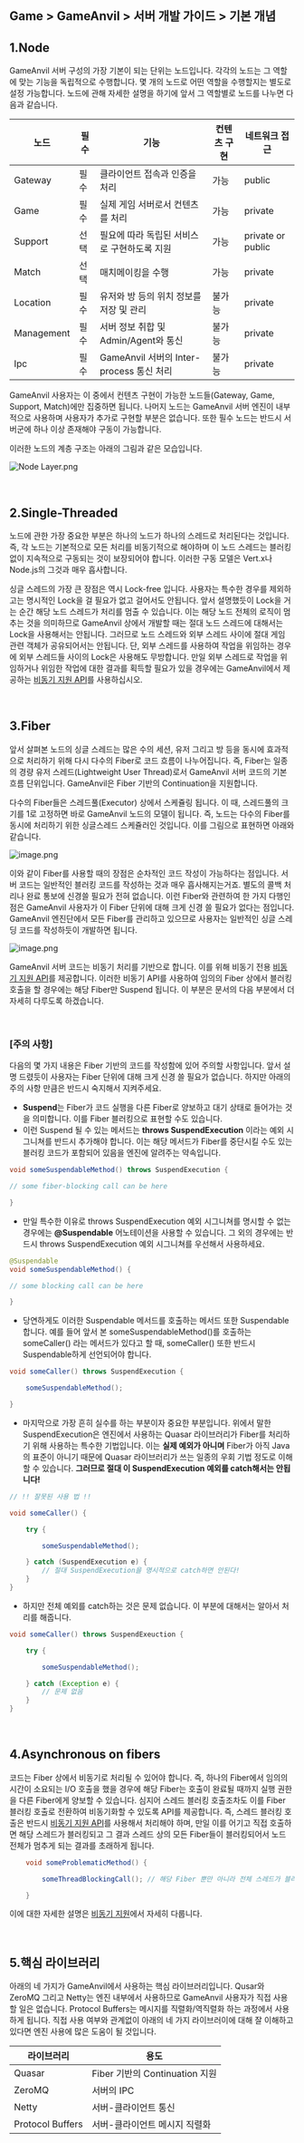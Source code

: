 ## Game > GameAnvil > 서버 개발 가이드 > 기본 개념

## 1.Node

GameAnvil 서버 구성의 가장 기본이 되는 단위는 노드입니다. 각각의 노드는 그 역할에 맞는 기능을 독립적으로 수행합니다.  몇 개의 노드로 어떤 역할을 수행할지는 별도로 설정 가능합니다. 노드에 관해 자세한 설명을 하기에 앞서 그 역할별로 노드를 나누면 다음과 같습니다.

| 노드 | 필수 | 기능 | 컨텐츠 구현 | 네트워크 접근 |
| ---- | ---- | ---- | ---- | ---- |
| Gateway | 필수 | 클라이언트 접속과 인증을 처리 | 가능 | public |
| Game | 필수 | 실제 게임 서버로서 컨텐츠를 처리 | 가능 | private |
| Support | 선택 | 필요에 따라 독립된 서비스로 구현하도록 지원 | 가능 | private or public |
| Match | 선택 | 매치메이킹을 수행 | 가능 | private |
| Location | 필수 | 유저와 방 등의 위치 정보를 저장 및 관리 | 불가능 | private |
| Management | 필수 | 서버 정보 취합 및 Admin/Agent와 통신 | 불가능 | private |
| Ipc | 필수 | GameAnvil 서버의 Inter-process 통신 처리 | 불가능 | private |

GameAnvil 사용자는 이 중에서 컨텐츠 구현이 가능한 노드들(Gateway, Game, Support, Match)에만 집중하면 됩니다. 나머지 노드는 GameAnvil 서버 엔진이 내부적으로 사용하며 사용자가 추가로 구현할 부분은 없습니다. 또한 필수 노드는 반드시 서버군에 하나 이상 존재해야 구동이 가능합니다.

이러한 노드의 계층 구조는 아래의 그림과 같은 모습입니다.

![Node Layer.png](http://static.toastoven.net/prod_gameanvil/images/NodeLayer.png)

<br>

## 2.Single-Threaded


노드에 관한 가장 중요한 부분은 하나의 노드가 하나의 스레드로 처리된다는 것입니다. 즉, 각 노드는 기본적으로 모든 처리를 비동기적으로 해야하며 이 노드 스레드는 블러킹 없이 지속적으로 구동되는 것이 보장되어야 합니다. 이러한 구동 모델은 Vert.x나 Node.js의 그것과 매우 흡사합니다.

싱글 스레드의 가장 큰 장점은 역시 Lock-free 입니다. 사용자는 특수한 경우를 제외하고는 명시적인 Lock을 걸 필요가 없고 걸어서도 안됩니다. 앞서 설명했듯이 Lock을 거는 순간 해당 노드 스레드가 처리를 멈출 수 있습니다. 이는 해당 노드 전체의 로직이 멈추는 것을 의미하므로 GameAnvil 상에서 개발할 때는 절대 노드 스레드에 대해서는 Lock을 사용해서는 안됩니다. 그러므로 노드 스레드와 외부 스레드 사이에 절대 게임 관련 객체가 공유되어서는 안됩니다. 단, 외부 스레드를 사용하여 작업을 위임하는 경우에 외부 스레드들 사이의 Lock은 사용해도 무방합니다. 만일 외부 스레드로 작업을 위임하거나 위임한 작업에 대한 결과를 획득할 필요가 있을 경우에는 GameAnvil에서 제공하는 [비동기 지원 API](3z5.async)를 사용하십시오.

<br>

## 3.Fiber

앞서 살펴본 노드의 싱글 스레드는 많은 수의 세션, 유저 그리고 방 등을 동시에 효과적으로 처리하기 위해 다시 다수의 Fiber로 코드 흐름이 나누어집니다. 즉, Fiber는 일종의 경량 유저 스레드(Lightweight User Thread)로서 GameAnvil 서버 코드의 기본 흐름 단위입니다. GameAnvil은 Fiber 기반의 Continuation을 지원합니다. 

다수의 Fiber들은 스레드풀(Executor) 상에서 스케쥴링 됩니다. 이 때, 스레드풀의 크기를 1로 고정하면 바로 GameAnvil 노드의 모델이 됩니다. 즉, 노드는 다수의 Fiber를 동시에 처리하기 위한 싱글스레드 스케쥴러인 것입니다. 이를 그림으로 표현하면 아래와 같습니다.

![image.png](http://static.toastoven.net/prod_gameanvil/images/FiberConcept.png)

이와 같이 Fiber를 사용할 때의 장점은 순차적인 코드 작성이 가능하다는 점입니다. 서버 코드는 일반적인 블러킹 코드를 작성하는 것과 매우 흡사해지는거죠. 별도의 콜백 처리나 완료 통보에 신경쓸 필요가 전혀 없습니다. 이런 Fiber와 관련하여 한 가지 다행인 점은 GameAnvil 사용자가 이 Fiber 단위에 대해 크게 신경 쓸 필요가 없다는 점입니다. GameAnvil 엔진단에서 모든 Fiber를 관리하고 있으므로 사용자는 일반적인 싱글 스레딩 코드를 작성하듯이 개발하면 됩니다.

![image.png](http://static.toastoven.net/prod_gameanvil/images/FiberConcept2.png)

GameAnvil 서버 코드는 비동기 처리를 기반으로 합니다. 이를 위해 비동기 전용 [비동기 지원 API](3z5.async)를 제공합니다. 이러한 비동기 API를 사용하여  임의의 Fiber 상에서 블러킹 호출을 할 경우에는 해당 Fiber만 Suspend 됩니다. 이 부분은 문서의 다음 부분에서 더 자세히 다루도록 하겠습니다.

<br>

### **[주의 사항]**

다음의 몇 가지 내용은 Fiber 기반의 코드를 작성함에 있어 주의할 사항입니다. 앞서 설명 드렸듯이 사용자는 Fiber 단위에 대해 크게 신경 쓸 필요가 없습니다. 하지만 아래의 주의 사항 만큼은 반드시 숙지해서 지켜주세요.

* **Suspend**는 Fiber가 코드 실행을 다른 Fiber로 양보하고 대기 상태로 들어가는 것을 의미합니다. 이를 Fiber 블러킹으로 표현할 수도 있습니다.
* 이런 Suspend 될 수 있는 메서드는 **throws SuspendExecution** 이라는 예외 시그니쳐를 반드시 추가해야 합니다. 이는 해당 메서드가 Fiber를 중단시킬 수도 있는 블러킹 코드가 포함되어 있음을 엔진에 알려주는 약속입니다.

```java
void someSuspendableMethod() throws SuspendExecution {

// some fiber-blocking call can be here

}
```

* 만일 특수한 이유로 throws SuspendExecution 예외 시그니쳐를 명시할 수 없는 경우에는 **@Suspendable** 어노테이션을 사용할 수 있습니다. 그 외의 경우에는 반드시 throws SuspendExecution 예외 시그니쳐를 우선해서 사용하세요.

```java
@Suspendable
void someSuspendableMethod() {

// some blocking call can be here

}
```

* 당연하게도 이러한 Suspendable 메서드를 호출하는 메서드 또한 Suspendable 합니다. 예를 들어 앞서 본 someSuspendableMethod()를 호출하는 someCaller() 라는 메서드가 있다고 할 때, someCaller() 또한 반드시 Suspendable하게 선언되어야 합니다.

```java
void someCaller() throws SuspendExecution {

    someSuspendableMethod();

}
```

* 마지막으로 가장 흔히 실수를 하는 부분이자 중요한 부분입니다. 위에서 말한 SuspendExecution은 엔진에서 사용하는 Quasar 라이브러리가 Fiber를 처리하기 위해 사용하는 특수한 기법입니다. 이는 **실제 예외가 아니며** Fiber가 아직 Java의 표준이 아니기 때문에 Quasar 라이브러리가 쓰는 일종의 우회 기법 정도로 이해할 수 있습니다. **그러므로 절대 이 SuspendExecution 예외를 catch해서는 안됩니다!**

```java
// !! 잘못된 사용 법 !!

void someCaller() {

    try {

        someSuspendableMethod();

    } catch (SuspendExecution e) {
        // 절대 SuspendExecution을 명시적으로 catch하면 안된다!
    }
}
```

* 하지만 전체 예외를 catch하는 것은 문제 없습니다. 이 부분에 대해서는 알아서 처리를 해줍니다.

```java
void someCaller() throws SuspendExeuction {

    try {

        someSuspendableMethod();

    } catch (Exception e) {
        // 문제 없음
    }
}
```

<br>

## 4.Asynchronous on fibers

코드는 Fiber 상에서 비동기로 처리될 수 있어야 합니다. 즉, 하나의 Fiber에서 임의의 시간이 소요되는 I/O 호출을 했을 경우에 해당 Fiber는 호출이 완료될 때까지 실행 권한을 다른 Fiber에게 양보할 수 있습니다. 심지어 스레드 블러킹 호출조차도 이를 Fiber 블러킹 호출로 전환하여 비동기화할 수 있도록 API를 제공합니다. 즉, 스레드 블러킹 호출은 반드시 [비동기 지원 API](3z5.async)를 사용해서 처리해야 하며, 만일 이를 어기고 직접 호출하면 해당 스레드가 블러킹되고 그 결과 스레드 상의 모든 Fiber들이 블러킹되어서 노드 전체가 멈추게 되는 결과를 초래하게 됩니다.

```java
    void someProblematicMethod() {

        someThreadBlockingCall(); // 해당 Fiber 뿐만 아니라 전체 스레드가 블러킹 된다!

    }
```

이에 대한 자세한 설명은 [비동기 지원](3z5.async)에서 자세히 다룹니다.

<br>

## 5.핵심 라이브러리

아래의 네 가지가 GameAnvil에서 사용하는 핵심 라이브러리입니다. Qusar와 ZeroMQ 그리고 Netty는 엔진 내부에서 사용하므로 GameAnvil 사용자가 직접 사용할 일은 없습니다. Protocol Buffers는 메시지를 직렬화/역직렬화 하는 과정에서 사용하게 됩니다. 직접 사용 여부와 관계없이 아래의 네 가지 라이브러이에 대해 잘 이해하고 있다면 엔진 사용에 많은 도움이 될 것입니다.

| 라이브러리       | 용도                           |
| ---------------- | ------------------------------ |
| Quasar           | Fiber 기반의 Continuation 지원 |
| ZeroMQ           | 서버의 IPC                     |
| Netty            | 서버-클라이언트 통신           |
| Protocol Buffers | 서버-클라이언트 메시지 직렬화  |

